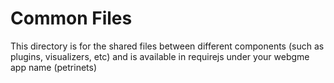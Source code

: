# Common Files
This directory is for the shared files between different components (such as plugins, visualizers, etc) and is available in requirejs under your webgme app name (petrinets)
